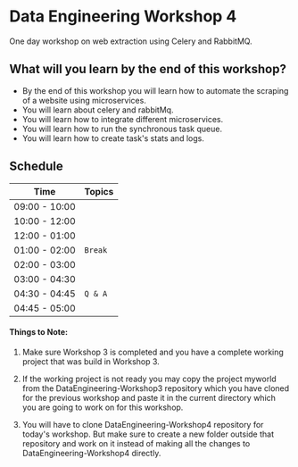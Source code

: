 # Data Engineering Workshop 4

One day workshop on web extraction using Celery and RabbitMQ.

## What will you learn by the end of this workshop?
- By the end of this workshop you will learn how to automate the scraping of a website using microservices.
- You will learn about celery and rabbitMq.
- You will learn how to integrate different microservices.
- You will learn how to run the synchronous task queue.
- You will learn how to create task's stats and logs.

## Schedule
| Time          | Topics
|---------------|-------
| 09:00 - 10:00 |  
| 10:00 - 12:00 |  
| 12:00 - 01:00 | 
| 01:00 - 02:00 |  `Break`
| 02:00 - 03:00 |  
| 03:00 - 04:30 | 
| 04:30 - 04:45 |  `Q & A`
| 04:45 - 05:00 |  


#### Things to Note:

1. Make sure Workshop 3 is completed and you have a complete working project that was build in Workshop 3.

2. If the working project is not ready you may copy the project myworld from the DataEngineering-Workshop3 repository which you have cloned for the previous workshop
and paste it in the current directory which you are going to work on for this workshop.
   
3. You will have to clone DataEngineering-Workshop4 repository for today's workshop. But make sure to create a new folder outside that repository and work on it instead of 
making all the changes to DataEngineering-Workshop4 directly.

